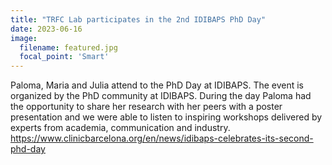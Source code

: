 ```yaml
---
title: "TRFC Lab participates in the 2nd IDIBAPS PhD Day"
date: 2023-06-16
image:
  filename: featured.jpg
  focal_point: 'Smart'
---
```


Paloma, Maria and Julia attend to the PhD Day at IDIBAPS. The event is organized by the PhD community at IDIBAPS. During the day Paloma had the opportunity to share her research with her peers with a poster presentation and we were able to listen to inspiring workshops delivered by experts from academia, communication and industry.
https://www.clinicbarcelona.org/en/news/idibaps-celebrates-its-second-phd-day